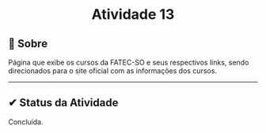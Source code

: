 <h1 align="center">Atividade 13</h2>

## 🔧 Sobre

Página que exibe os cursos da FATEC-SO e seus respectivos links, sendo direcionados para o site oficial com as informações dos cursos.

---

##  ✔ Status da Atividade

Concluída.
